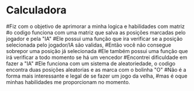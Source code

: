 # Calculadora
#Fiz com o objetivo de aprimorar a minha logica e habilidades com matriz
#o codigo funciona com uma matriz que salva as posições marcadas pelo jogador e pela "IA"
#Ele possui uma função que ira verificar se a posição selecionada pelo jogador/IA são validas,
#Então você não consegue sobrepor uma posição já selecionada
#Ele também possui uma função que irá verificar a todo momento se há um vencedor
#Encontrei dificuldade em fazer a "IA" 
#Ele funciona com um sistema de aleatoriedade, o codigo encontra duas posições aleatorias e as marca com o bolinha "O"
#Não é a forma mais interessante e legal de se fazer um jogo da velha,
#mas é oque minhas habilidades me proporcionam no momento.

